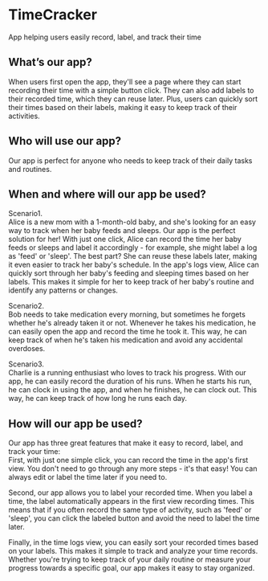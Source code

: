 # TimeCracker
App helping users easily record, label, and track their time

## What’s our app?
When users first open the app, they'll see a page where they can start recording their time with a simple button click. 
They can also add labels to their recorded time, which they can reuse later.
Plus, users can quickly sort their times based on their labels, making it easy to keep track of their activities.

## Who will use our app?
Our app is perfect for anyone who needs to keep track of their daily tasks and routines.

## When and where will our app be used?
Scenario1.<br />
Alice is a new mom with a 1-month-old baby, and she's looking for an easy way to track when her baby feeds and sleeps. Our app is the perfect solution for her! With just one click, Alice can record the time her baby feeds or sleeps and label it accordingly - for example, she might label a log as 'feed' or 'sleep'. The best part? She can reuse these labels later, making it even easier to track her baby's schedule. In the app's logs view, Alice can quickly sort through her baby's feeding and sleeping times based on her labels. This makes it simple for her to keep track of her baby's routine and identify any patterns or changes.

Scenario2.<br />
Bob needs to take medication every morning, but sometimes he forgets whether he's already taken it or not. Whenever he takes his medication, he can easily open the app and record the time he took it. This way, he can keep track of when he's taken his medication and avoid any accidental overdoses.

Scenario3.<br />
Charlie is a running enthusiast who loves to track his progress. With our app, he can easily record the duration of his runs. When he starts his run, he can clock in using the app, and when he finishes, he can clock out. This way, he can keep track of how long he runs each day.

## How will our app be used?
Our app has three great features that make it easy to record, label, and track your time:<br />
First, with just one simple click, you can record the time in the app's first view. You don't need to go through any more steps - it's that easy! You can always edit or label the time later if you need to.<br />

Second, our app allows you to label your recorded time. When you label a time, the label automatically appears in the first view recording times. This means that if you often record the same type of activity, such as 'feed' or 'sleep', you can click the labeled button and avoid the need to label the time later.<br />

Finally, in the time logs view, you can easily sort your recorded times based on your labels. This makes it simple to track and analyze your time records. Whether you're trying to keep track of your daily routine or measure your progress towards a specific goal, our app makes it easy to stay organized.
